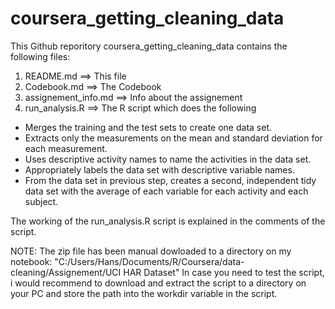 # coursera_getting_cleaning_data

This Github reporitory coursera_getting_cleaning_data contains the following files:

1. README.md ==> This file
2. Codebook.md ==> The Codebook
3. assignement_info.md ==> Info about the assignement
4. run_analysis.R ==> The R script which  does the following

 * Merges the training and the test sets to create one data set.
 * Extracts only the measurements on the mean and standard deviation for each measurement.
 * Uses descriptive activity names to name the activities in the data set.
 * Appropriately labels the data set with descriptive variable names.
 * From the data set in previous step, creates a second, independent tidy data set with the average of each variable for each activity and each subject.
 
The working of the run_analysis.R script is explained in the comments of the script.

NOTE: The zip file has been manual dowloaded to a directory on my notebook:
"C:/Users/Hans/Documents/R/Coursera/data-cleaning/Assignement/UCI HAR Dataset"
In case you need to test the script, i would recommend to download and extract the script to a directory on your PC and store the path into the workdir variable in the script.




